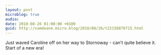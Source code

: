 ```yaml
---
layout: post
microblog: true
audio: 
date: 2010-08-26 01:00:00 +0100
guid: http://samdeane.micro.blog/2010/08/26/t22158870715.html
---
```

Just waved Caroline off on her way to Stornoway - can’t quite believe it. Start of a new era!
